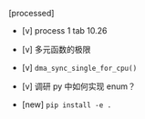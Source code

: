 [processed]

* [v] process 1 tab 10.26

* [v] 多元函数的极限

* [v] `dma_sync_single_for_cpu()`

* [v] 调研 py 中如何实现 enum？

* [new] `pip install -e .`